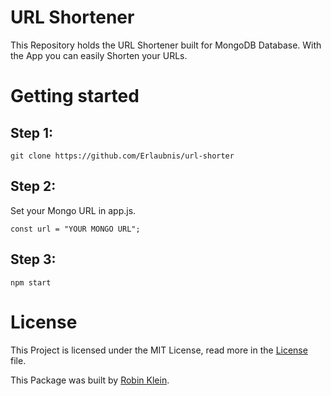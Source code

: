 # URL Shortener

This Repository holds the URL Shortener built for MongoDB Database. 
With the App you can easily Shorten your URLs.

# Getting started

## Step 1:
`git clone https://github.com/Erlaubnis/url-shorter`

## Step 2:
Set your Mongo URL in app.js.

`const url = "YOUR MONGO URL";`

## Step 3:
`npm start`

# License
This Project is licensed under the MIT License, read more in the [License](LICENSE) file.

This Package was built by [Robin Klein](https://robin.software).
